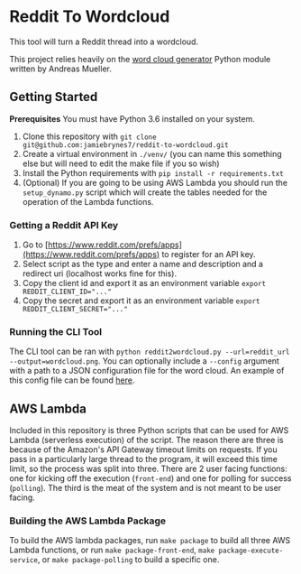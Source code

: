 # Reddit To Wordcloud

This tool will turn a Reddit thread into a wordcloud.

This project relies heavily on the [word cloud generator](https://github.com/amueller/word_cloud) Python module written by Andreas Mueller.

## Getting Started

**Prerequisites** 
You must have Python 3.6 installed on your system. 

1. Clone this repository with `git clone git@github.com:jamiebrynes7/reddit-to-wordcloud.git`
2. Create a virtual environment in `./venv/` (you can name this something else but will need to edit the make file if you so wish)
3. Install the Python requirements with `pip install -r requirements.txt`
4. (Optional) If you are going to be using AWS Lambda you should run the `setup_dynamo.py` script which will create the tables needed for the operation of the Lambda functions.

### Getting a Reddit API Key

1. Go to [https://www.reddit.com/prefs/apps](https://www.reddit.com/prefs/apps) to register for an API key.
2. Select script as the type and enter a name and description and a redirect uri (localhost works fine for this).
3. Copy the client id and export it as an environment variable `export REDDIT_CLIENT_ID="..."`
4. Copy the secret and export it as an environment variable `export REDDIT_CLIENT_SECRET="..."`

### Running the CLI Tool

The CLI tool can be ran with `python reddit2wordcloud.py --url=reddit_url --output=wordcloud.png`. You can optionally include a `--config` argument with a path to a JSON configuration file for the word cloud. An example of this config file can be found [here](config.json).

## AWS Lambda

Included in this repository is three Python scripts that can be used for AWS Lambda (serverless execution) of the script. The reason there are three is because of the Amazon's API Gateway timeout limits on requests. If you pass in a particularly large thread to the program, it will exceed this time limit, so the process was split into three. There are 2 user facing functions: one for kicking off the execution (`front-end`) and one for polling for success (`polling`). The third is the meat of the system and is not meant to be user facing. 

### Building the AWS Lambda Package

To build the AWS lambda packages, run `make package` to build all three AWS Lambda functions, or run `make package-front-end`, `make package-execute-service`, or `make package-polling` to build a specific one. 

